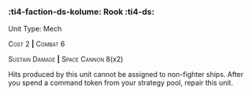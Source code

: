 ### :ti4-faction-ds-kolume: **Rook** :ti4-ds:

Unit Type: Mech 

<span style="font-variant:small-caps;">Cost</span> 2 __|__ <span style="font-variant:small-caps;">Combat</span> 6

<span style="font-variant:small-caps;">Sustain Damage</span> __|__ <span style="font-variant:small-caps;">Space Cannon</span> 8(x2)

Hits produced by this unit cannot be assigned to non-fighter ships. After you spend a command token from your strategy pool, repair this unit.